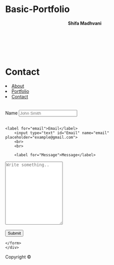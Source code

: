 # Basic-Portfolio
<!DOCTYPE html>
<html>
<head>
    <meta name="viewport" content="width=device-width, initial-scale=1">
     <link rel="stylesheet" type="text/css"href="style.css">
</head>
<header><strong>Shifa Madhvani</strong></header>
<br>
<br>
<h1>Contact</h1>
<nav>
        <li><a href="index.html">About</a></li>
        <li><a href="portfolio.html">Portfolio</a></li>
        <li><a href="contact.html">Contact</a></li>
        </nav>
<br>
<br>

<div class="container">
    <form action="action_page.php">
        <label for="fname">Name</label>
        <input type="text" id="fname" name="name" placeholder="John Smith">
        <br>
        <br>
        
    <label for="email">Email</label>
        <input type="text" id="Email" name="email" placeholder="example@gmail.com">
        <br>
        <br>

        <label for="Message">Message</label>
<textarea id="message" name="message" placeholder="Write something.." style="height: 200px"></textarea>
<br>
<br>
<input type="submit" value=Submit>
        
    </form>
    </div>
</div>
</div>
<footer>Copyright &copy;</footer>
</html>
